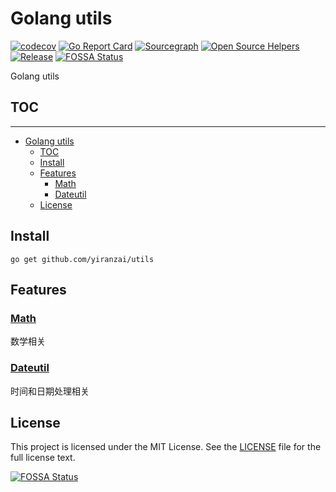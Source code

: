 # Golang utils

[![codecov](https://codecov.io/gh/yiranzai/utils/branch/master/graph/badge.svg)](https://codecov.io/gh/yiranzai/utils)
[![Go Report Card](https://goreportcard.com/badge/github.com/yiranzai/utils)](https://goreportcard.com/report/github.com/yiranzai/utils)
[![Sourcegraph](https://sourcegraph.com/github.com/yiranzai/utils/-/badge.svg)](https://sourcegraph.com/github.com/yiranzai/utils?badge)
[![Open Source Helpers](https://www.codetriage.com/yiranzai/utils/badges/users.svg)](https://www.codetriage.com/yiranzai/utils)
[![Release](https://img.shields.io/github/release/yiranzai/utils.svg?style=flat-square)](https://github.com/yiranzai/utils/releases)
[![FOSSA Status](https://app.fossa.com/api/projects/git%2Bgithub.com%2Fyiranzai%2Futils.svg?type=shield)](https://app.fossa.com/projects/git%2Bgithub.com%2Fyiranzai%2Futils?ref=badge_shield)

Golang utils

## TOC

---

<!--ts-->
   * [Golang utils](./README.md#golang-utils)
      * [TOC](./README.md#toc)
      * [Install](./README.md#install)
      * [Features](./README.md#features)
         * [<a href="./math/README.md">Math</a>](./README.md#math)
         * [<a href="./dateutil/README.md">Dateutil</a>](./README.md#dateutil)
      * [License](./README.md#license)

<!-- Added by: runner, at: Sat Apr 10 10:14:56 UTC 2021 -->

<!--te-->

## Install

```shell
go get github.com/yiranzai/utils
```

## Features

### [Math](./math/README.md)

数学相关

### [Dateutil](./dateutil/README.md)

时间和日期处理相关

## License

This project is licensed under the MIT License. See the [LICENSE](./LICENSE) file for the full license text.

[![FOSSA Status](https://app.fossa.com/api/projects/git%2Bgithub.com%2Fyiranzai%2Futils.svg?type=large)](https://app.fossa.com/projects/git%2Bgithub.com%2Fyiranzai%2Futils?ref=badge_large)
